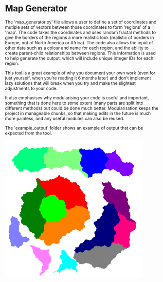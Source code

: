 # Map Generator

The 'map_generator.py' file allows a user to define a set of coordinates and mutiple sets of vectors between those coordinates to form 'regions' of a 'map'. The code takes the coordinates and uses random fractal methods to give the borders of the regions a more realistic look (realistic of borders in Europe, not of North America or Africa). The code also allows the input of other data such as a colour and name for each region, and the ability to create parent-child relationships between regions. This information is used to help generate the output, which will include unique integer IDs for each region.

This tool is a great example of why you document your own work (even for just yourself, when you're reading it 6 months later) and don't implement lazy solutions that will break when you try and make the slightest adjustments to your code.

It also emphasises why modularising your code is useful and important, something that is done here to some extent (many parts are split into different methods) but could be done much better. Modularisation keeps the project in manageable chunks, so that making edits in the future is much more painless, and any useful modules can also be reused.

The 'example_output' folder shows an example of output that can be expected from the tool.

<img width="90%" src="./example_output/complete_maps/whole_level_2.png">

